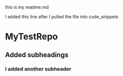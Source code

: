 this is my readme.md

I added this line after I pulled the file into code_snippets
# MyTestRepo


## Added subheadings

### I  added another subheader

